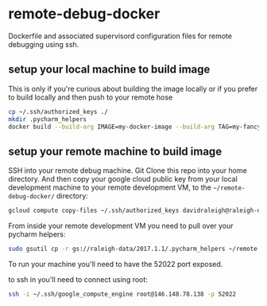 # remote-debug-docker

Dockerfile and associated supervisord configuration files for remote debugging using ssh.

## setup your local machine to build image
This is only if you're curious about building the image locally or if you prefer to build locally and then push to your remote hose
```bash
cp ~/.ssh/authorized_keys ./
mkdir .pycharm_helpers
docker build --build-arg IMAGE=my-docker-image --build-arg TAG=my-fancy-tag -t debuggable-docker-image .
```

## setup your remote machine to build image
SSH into your remote debug machine. Git Clone this repo into your home directory. And then copy your google cloud public key from your local development machine to your remote development VM, to the `~/remote-debug-docker/` directory:
```bash
gcloud compute copy-files ~/.ssh/authorized_keys davidraleigh@raleigh-dev-1604:/home/davidraleigh/remote-debug-docker/ --zone=us-central1-b
```

From inside your remote development VM you need to pull over your pycharm helpers:
```bash
sudo gsutil cp -r gs://raleigh-data/2017.1.1/.pycharm_helpers ~/remote-debug-docker/
```

To run your machine you'll need to have the 52022 port exposed.

to ssh in you'll need to connect using root:
```bash
ssh -i ~/.ssh/google_compute_engine root@146.148.78.138 -p 52022
```
